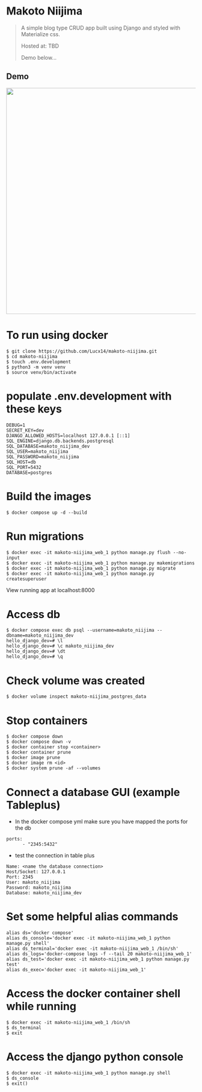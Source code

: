 # Makoto Niijima

> A simple blog type CRUD app built using Django and styled with Materialize css.
>
> Hosted at: TBD
>
> Demo below...

## Demo

<img src="public/demo.gif" width="600" />

# To run using docker

```
$ git clone https://github.com/Lucx14/makoto-niijima.git
$ cd makoto-niijima
$ touch .env.development
$ python3 -m venv venv
$ source venv/bin/activate
```

# populate .env.development with these keys

```
DEBUG=1
SECRET_KEY=dev
DJANGO_ALLOWED_HOSTS=localhost 127.0.0.1 [::1]
SQL_ENGINE=django.db.backends.postgresql
SQL_DATABASE=makoto_niijima_dev
SQL_USER=makoto_niijima
SQL_PASSWORD=makoto_niijima
SQL_HOST=db
SQL_PORT=5432
DATABASE=postgres
```

# Build the images

```
$ docker compose up -d --build
```

# Run migrations

```
$ docker exec -it makoto-niijima_web_1 python manage.py flush --no-input
$ docker exec -it makoto-niijima_web_1 python manage.py makemigrations
$ docker exec -it makoto-niijima_web_1 python manage.py migrate
$ docker exec -it makoto-niijima_web_1 python manage.py createsuperuser
```

View running app at localhost:8000

# Access db

```
$ docker compose exec db psql --username=makoto_niijima --dbname=makoto_niijima_dev
hello_django_dev=# \l
hello_django_dev=# \c makoto_niijima_dev
hello_django_dev=# \dt
hello_django_dev=# \q
```

# Check volume was created

```
$ docker volume inspect makoto-niijima_postgres_data
```

# Stop containers

```
$ docker compose down
$ docker compose down -v
$ docker container stop <container>
$ docker container prune
$ docker image prune
$ docker image rm <id>
$ docker system prune -af --volumes
```

# Connect a database GUI (example Tableplus)

- In the docker compose yml make sure you have mapped the ports for the db

```
ports:
      - "2345:5432"
```

- test the connection in table plus

```
Name: <name the database connection>
Host/Socket: 127.0.0.1
Port: 2345
User: makoto_niijima
Password: makoto_niijima
Database: makoto_niijima_dev
```

# Set some helpful alias commands

```
alias ds='docker compose'
alias ds_console='docker exec -it makoto-niijima_web_1 python manage.py shell'
alias ds_terminal='docker exec -it makoto-niijima_web_1 /bin/sh'
alias ds_logs='docker-compose logs -f --tail 20 makoto-niijima_web_1'
alias ds_test='docker exec -it makoto-niijima_web_1 python manage.py test'
alias ds_exec='docker exec -it makoto-niijima_web_1'
```

# Access the docker container shell while running

```
$ docker exec -it makoto-niijima_web_1 /bin/sh
$ ds_terminal
$ exit
```

# Access the django python console

```
$ docker exec -it makoto-niijima_web_1 python manage.py shell
$ ds_console
$ exit()
```
